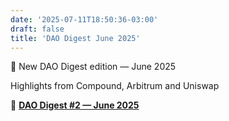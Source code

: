```yaml
---
date: '2025-07-11T18:50:36-03:00'
draft: false
title: 'DAO Digest June 2025'
---
```


🧭 New DAO Digest edition — June 2025

Highlights from Compound, Arbitrum and Uniswap

🔗 [**DAO Digest #2 — June 2025**](https://lokapal.substack.com/p/dao-digest-2-june-2025)